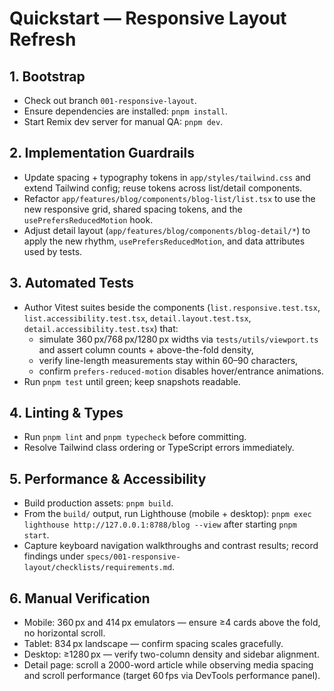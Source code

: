 # Quickstart — Responsive Layout Refresh

## 1. Bootstrap
- Check out branch `001-responsive-layout`.
- Ensure dependencies are installed: `pnpm install`.
- Start Remix dev server for manual QA: `pnpm dev`.

## 2. Implementation Guardrails
- Update spacing + typography tokens in `app/styles/tailwind.css` and extend Tailwind config; reuse tokens across list/detail components.
- Refactor `app/features/blog/components/blog-list/list.tsx` to use the new responsive grid, shared spacing tokens, and the `usePrefersReducedMotion` hook.
- Adjust detail layout (`app/features/blog/components/blog-detail/*`) to apply the new rhythm, `usePrefersReducedMotion`, and data attributes used by tests.

## 3. Automated Tests
- Author Vitest suites beside the components (`list.responsive.test.tsx`, `list.accessibility.test.tsx`, `detail.layout.test.tsx`, `detail.accessibility.test.tsx`) that:
  - simulate 360 px/768 px/1280 px widths via `tests/utils/viewport.ts` and assert column counts + above-the-fold density,
  - verify line-length measurements stay within 60–90 characters,
  - confirm `prefers-reduced-motion` disables hover/entrance animations.
- Run `pnpm test` until green; keep snapshots readable.

## 4. Linting & Types
- Run `pnpm lint` and `pnpm typecheck` before committing.
- Resolve Tailwind class ordering or TypeScript errors immediately.

## 5. Performance & Accessibility
- Build production assets: `pnpm build`.
- From the `build/` output, run Lighthouse (mobile + desktop): `pnpm exec lighthouse http://127.0.0.1:8788/blog --view` after starting `pnpm start`.
- Capture keyboard navigation walkthroughs and contrast results; record findings under `specs/001-responsive-layout/checklists/requirements.md`.

## 6. Manual Verification
- Mobile: 360 px and 414 px emulators — ensure ≥4 cards above the fold, no horizontal scroll.
- Tablet: 834 px landscape — confirm spacing scales gracefully.
- Desktop: ≥1280 px — verify two-column density and sidebar alignment.
- Detail page: scroll a 2000-word article while observing media spacing and scroll performance (target 60 fps via DevTools performance panel).
